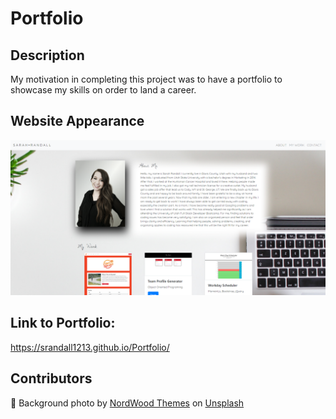 # Portfolio

## Description

 My motivation in completing this project was to have a portfolio to showcase my skills on order to land a career.  

## Website Appearance

![Portfolio Screenshot](./Assets/Images/screenshot.png)

## Link to Portfolio: 
https://srandall1213.github.io/Portfolio/

## Contributors

📸 Background photo by <a href="https://unsplash.com/@nordwood?utm_source=unsplash&utm_medium=referral&utm_content=creditCopyText">NordWood Themes</a> on <a href="https://unsplash.com/s/photos/technology?utm_source=unsplash&utm_medium=referral&utm_content=creditCopyText">Unsplash</a>
  
  